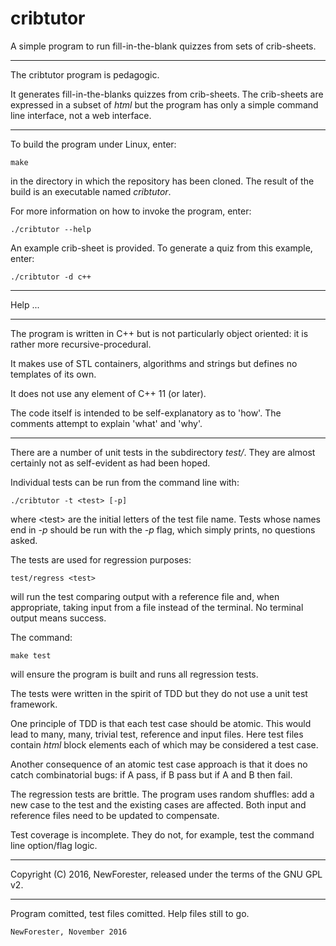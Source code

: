 # cribtutor
A simple program to run fill-in-the-blank quizzes from sets of crib-sheets.

---

The cribtutor program is pedagogic.

It generates fill-in-the-blanks quizzes from crib-sheets.
The crib-sheets are expressed in a subset of _html_
but the program has only a simple command line interface, not a web interface.

---

To build the program under Linux, enter:

    make

in the directory in which the repository has been cloned.
The result of the build is an executable named _cribtutor_.

For more information on how to invoke the program, enter:

    ./cribtutor --help

An example crib-sheet is provided.
To generate a quiz from this example, enter:

    ./cribtutor -d c++

---

Help ...

---

The program is written in C++ but is not particularly object oriented:
it is rather more recursive-procedural.

It makes use of STL containers, algorithms and strings
but defines no templates of its own.

It does not use any element of C++ 11 (or later).

The code itself is intended to be self-explanatory as to &apos;how&apos;.
The comments attempt to explain &apos;what&apos; and &apos;why&apos;.

---

There are a number of unit tests in the subdirectory _test/_.
They are almost certainly not as self-evident as had been hoped.

Individual tests can be run from the command line with:

    ./cribtutor -t <test> [-p]

where &lt;test&gt; are the initial letters of the test file name.
Tests whose names end in _-p_ should be run with the _-p_ flag,
which simply prints, no questions asked.

The tests are used for regression purposes:

    test/regress <test>

will run the test comparing output with a reference file and,
when appropriate, taking input from a file instead of the terminal.
No terminal output means success.

The command:

    make test

will ensure the program is built and runs all regression tests.

The tests were written in the spirit of TDD but they do not use a unit test framework.

One principle of TDD is that each test case should be atomic.
This would lead to many, many, trivial test, reference and input files.
Here test files contain _html_ block elements each of which may be considered a test case.

Another consequence of an atomic test case approach is that it does no catch combinatorial bugs:
if A pass, if B pass but if A and B then fail.

The regression tests are brittle.
The program uses random shuffles:
add a new case to the test and the existing cases are affected.
Both input and reference files need to be updated to compensate.

Test coverage is incomplete.
They do not, for example, test the command line option/flag logic.

---

Copyright (C) 2016, NewForester, released under the terms of the GNU GPL v2.

---

Program comitted, test files comitted.  Help files still to go.

    NewForester, November 2016
